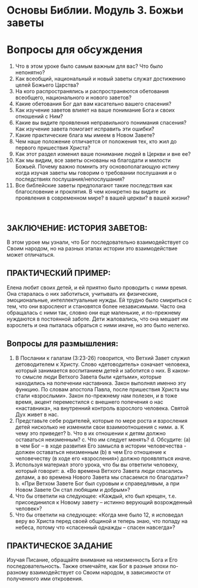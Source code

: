 # Основы Библии. Модуль 3. Божьи заветы


# Вопросы для обсуждения 

1.	Что в этом уроке было самым важным для вас? Что было непонятно?
2.	Как всеобщий, национальный и новый заветы служат достижению целей Божьего Царства? 
3.	На кого распространялись и распространяются обетования всеобщего, национального и нового заветов?
4.	Какие обетования Бог дал вам касательно вашего спасения?
5.	Как изучение заветов влияет на ваше понимание Бога и своих отношений с Ним?
6.	Какие вы видите проявления  неправильного понимания спасения? Как изучение завета помогает исправить эти ошибки?
7.	Какие практические блага мы имеем в Новом Завете?
8.	Чем наше положение отличается от положения тех, кто жил до первого пришествия Христа?
9.	Как этот раздел изменил ваше понимание людей в Церкви и вне ее?
10.	Как мы видим, все заветы основаны на благодати и милости Божьей. Почему важно помнить эту основополагающую истину когда изучая заветы мы говорим о требовании послушания и о последствиях послушания/непослушания? 
11.	Все библейские заветы предполагают такие последствия как благословение и проклятия. В чем конкретно вы видите их проявления в современном мире? в вашей церкви? в вашей жизни? 


 
## ЗАКЛЮЧЕНИЕ: ИСТОРИЯ ЗАВЕТОВ:  
В этом уроке мы узнали, что Бог последовательно взаимодействует со Своим народом, но на разных этапах истории это взаимодействие может отличаться. 

## ПРАКТИЧЕСКИЙ ПРИМЕР:  
Елена любит своих детей, и ей приятно было проводить с ними время. Она старалась о них заботиться, учитывать их физические, эмоциональные, интеллектуальные нужды. Ей трудно было смириться с тем, что они взрослеют и становятся более независимыми.  Часто она обращалась с ними так, словно они еще маленькие, и по-прежнему нуждаются в постоянной заботе. Дети жаловались, что она мешает им взрослеть и она пыталась обраться с ними иначе, но это было нелегко. 

## Вопросы для размышления:
1.	В Послании к галатам (3:23-26) говорится, что Ветхий Завет служил детоводителем к Христу. Слово «детоводитель» означает человека, который занимается воспитанием детей и заботится о них. В каком-то смысле люди Ветхого Завета были «детьми», которые находились на попечении наставника. Закон выполнял именно эту функцию. По словам апостола Павла, после пришествия Христа мы стали «взрослыми». Закон по-прежнему нам полезен, и в тоже время, акцент переместился с внешнего попечения о нас «наставника», на внутренний контроль взрослого человека. Святой Дух живет в нас. 
1.	Представьте себе родителей, которые по мере роста и взросления детей  нисколько не изменили свои взаимоотношения с ними. 
a.	К чему это приведет? 
b.	Что в их отношении к детям должно оставаться неизменным? 
c.	Что им следует менять? 
d.	Обсудите: (a) в чем Бог – в ходе развития Его замысла в истории человечества - должен оставаться неизменным (b) в чем Его отношение к человечеству (в ходе его «взросления») должно проявляться иначе.
2.	Используя материал этого урока, что бы вы ответили человеку, который говорит:
a.	 «Во времена Ветхого Завета люди спасались делами, а во времена Нового Завета мы спасаемся по благодати»?
b.	 «При Ветхом Завете Бог был суровым и справедливым, а при Новом Завете Он стал любящим и добрым»?
3.	Что бы ответили на следующее: «Каждый, кто был крещен, т.е. присоединился к Новому завету – истинно верующий возрожденный человек»?
4.	Что бы ответили на следующее: «Когда мне было 12, я исповедал веру во Христа перед своей общиной и теперь знаю, что попаду на небеса, потому что «спасенный однажды – спасен навсегда»?

## ПРАКТИЧЕСКОЕ ЗАДАНИЕ
Изучая Писание, обращайте внимание на неизменность Бога и Его последовательность. Также отмечайте, как Бог в разные эпохи по-разному взаимодействует со Своим народом, в зависимости от полученного ими откровения. 
